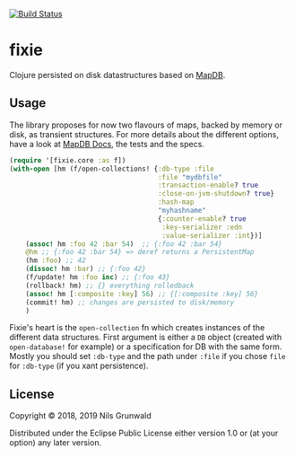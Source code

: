 [![Build Status](https://travis-ci.org/ngrunwald/fixie.svg)](https://travis-ci.org/ngrunwald/fixie)

# fixie

Clojure persisted on disk datastructures based on [MapDB](http://www.mapdb.org/).

## Usage

The library proposes for now two flavours of maps, backed by memory or disk, as transient structures.
For more details about the different options, have a look at [MapDB Docs](https://jankotek.gitbooks.io/mapdb/content/), the tests and the specs.

```clojure
(require '[fixie.core :as f])
(with-open [hm (f/open-collections! {:db-type :file
	                                 :file "mydbfile"
									 :transaction-enable? true
									 :close-on-jvm-shutdown? true}
									 :hash-map
									 "myhashname"
									 {:counter-enable? true
									  :key-serializer :edn
									  :value-serializer :int})]
	(assoc! hm :foo 42 :bar 54)  ;; {:foo 42 :bar 54}
	@hm ;; {:foo 42 :bar 54} => deref returns a PersistentMap
	(hm :foo) ;; 42
	(dissoc! hm :bar) ;; {:foo 42}
	(f/update! hm :foo inc) ;; {:foo 43}
	(rollback! hm) ;; {} everything rolledback
	(assoc! hm [:composite :key] 56) ;; {[:composite :key] 56}
	(commit! hm) ;; changes are persisted to disk/memory
	)
```

Fixie's heart is the `open-collection` fn which creates instances of the different data structures. First argument is either a `DB` object (created with `open-database!` for example) or a specification for DB with the same form. Mostly you should set `:db-type` and the path under `:file` if you chose `file` for `:db-type` (if you xant persistence).



## License

Copyright © 2018, 2019 Nils Grunwald

Distributed under the Eclipse Public License either version 1.0 or (at
your option) any later version.
